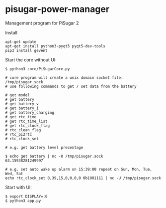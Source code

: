 # pisugar-power-manager

Management program for PiSugar 2

Install
```
apt-get update
apt-get install python3-pyqt5 pyqt5-dev-tools
pip3 install gevent

```

Start the core without UI:
```
$ python3 core/PiSugarCore.py

# core program will create a unix domain socket file: /tmp/pisugar.sock
# use following commands to get / set data from the battery

# get model
# get battery
# get battery_v
# get battery_i
# get battery_charging
# get rtc_time
# get rtc_time_list
# get rtc_clock_flag
# rtc_clean_flag
# rtc_pi2rtc
# rtc_clock_set

# e.g. get battery level precentage

$ echo get battery | nc -U /tmp/pisugar.sock
63.15938281249997

# e.g. set auto wake up alarm on 15:39:00 repeat on Sun, Mon, Tue, Wed, Sat
echo rtc_clock_set 0,39,15,0,0,0,0 0b1001111 | nc -U /tmp/pisugar.sock

```

Start with UI:
```
$ export DISPLAY=:0
$ python3 app.py

```
